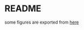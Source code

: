 # README

some figures are exported from [here](https://docs.google.com/presentation/d/13_4K9RNWd7Fp_Ow1oFM-OdyR1gP352uzsiBi-rGWGSY/edit#slide=id.p)